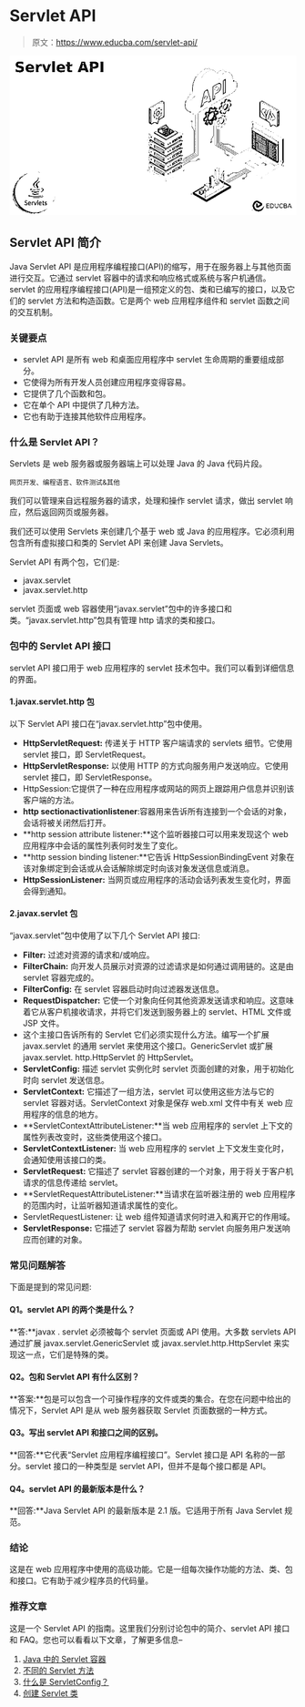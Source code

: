 # Servlet API

> 原文：<https://www.educba.com/servlet-api/>

![Servlet API](img/2a3d864c88c26a548046a81421b91510.png)



## Servlet API 简介

Java Servlet API 是应用程序编程接口(API)的缩写，用于在服务器上与其他页面进行交互。它通过 servlet 容器中的请求和响应格式或系统与客户机通信。servlet 的应用程序编程接口(API)是一组预定义的包、类和已编写的接口，以及它们的 servlet 方法和构造函数。它是两个 web 应用程序组件和 servlet 函数之间的交互机制。

### 关键要点

*   servlet API 是所有 web 和桌面应用程序中 servlet 生命周期的重要组成部分。
*   它使得为所有开发人员创建应用程序变得容易。
*   它提供了几个函数和包。
*   它在单个 API 中提供了几种方法。
*   它也有助于连接其他软件应用程序。

### 什么是 Servlet API？

Servlets 是 web 服务器或服务器端上可以处理 Java 的 Java 代码片段。

<small>网页开发、编程语言、软件测试&其他</small>

我们可以管理来自远程服务器的请求，处理和操作 servlet 请求，做出 servlet 响应，然后返回网页或服务器。

我们还可以使用 Servlets 来创建几个基于 web 或 Java 的应用程序。它必须利用包含所有虚拟接口和类的 Servlet API 来创建 Java Servlets。

Servlet API 有两个包，它们是:

*   javax.servlet
*   javax.servlet.http

servlet 页面或 web 容器使用“javax.servlet”包中的许多接口和类。“javax.servlet.http”包具有管理 http 请求的类和接口。

### 包中的 Servlet API 接口

servlet API 接口用于 web 应用程序的 servlet 技术包中。我们可以看到详细信息的界面。

#### 1.javax.servlet.http 包

以下 Servlet API 接口在“javax.servlet.http”包中使用。

*   **HttpServletRequest:** 传递关于 HTTP 客户端请求的 servlets 细节。它使用 servlet 接口，即 ServletRequest。
*   **HttpServletResponse:** 以使用 HTTP 的方式向服务用户发送响应。它使用 servlet 接口，即 ServletResponse。
*   HttpSession:它提供了一种在应用程序或网站的网页上跟踪用户信息并识别该客户端的方法。
*   **http sectionactivationlistener**:容器用来告诉所有连接到一个会话的对象，会话将被关闭然后打开。
*   **http session attribute listener:**这个监听器接口可以用来发现这个 web 应用程序中会话的属性列表何时发生了变化。
*   **http session binding listener:**它告诉 HttpSessionBindingEvent 对象在该对象绑定到会话或从会话解除绑定时向该对象发送信息或消息。
*   **HttpSessionListener:** 当网页或应用程序的活动会话列表发生变化时，界面会得到通知。

#### 2.javax.servlet 包

“javax.servlet”包中使用了以下几个 Servlet API 接口:

*   **Filter:** 过滤对资源的请求和/或响应。
*   **FilterChain:** 向开发人员展示对资源的过滤请求是如何通过调用链的。这是由 servlet 容器完成的。
*   **FilterConfig:** 在 servlet 容器启动时向过滤器发送信息。
*   **RequestDispatcher:** 它使一个对象向任何其他资源发送请求和响应。这意味着它从客户机接收请求，并将它们发送到服务器上的 servlet、HTML 文件或 JSP 文件。
*   这个主接口告诉所有的 Servlet 它们必须实现什么方法。编写一个扩展 javax.servlet 的通用 servlet 来使用这个接口。GenericServlet 或扩展 javax.servlet. http.HttpServlet 的 HttpServlet。
*   **ServletConfig:** 描述 servlet 实例化时 servlet 页面创建的对象，用于初始化时向 servlet 发送信息。
*   **ServletContext:** 它描述了一组方法，servlet 可以使用这些方法与它的 servlet 容器对话。ServletContext 对象是保存 web.xml 文件中有关 web 应用程序的信息的地方。
*   **ServletContextAttributeListener:**当 web 应用程序的 servlet 上下文的属性列表改变时，这些类使用这个接口。
*   **ServletContextListener:** 当 web 应用程序的 servlet 上下文发生变化时，会通知使用该接口的类。
*   **ServletRequest:** 它描述了 servlet 容器创建的一个对象，用于将关于客户机请求的信息传递给 servlet。
*   **ServletRequestAttributeListener:**当请求在监听器注册的 web 应用程序的范围内时，让监听器知道请求属性的变化。
*   ServletRequestListener: 让 web 组件知道请求何时进入和离开它的作用域。
*   **ServletResponse:** 它描述了 servlet 容器为帮助 servlet 向服务用户发送响应而创建的对象。

### 常见问题解答

下面是提到的常见问题:

#### Q1。servlet API 的两个类是什么？

**答:**javax . servlet 必须被每个 servlet 页面或 API 使用。大多数 servlets API 通过扩展 javax.servlet.GenericServlet 或 javax.servlet.http.HttpServlet 来实现这一点，它们是特殊的类。

#### Q2。包和 Servlet API 有什么区别？

**答案:**包是可以包含一个可操作程序的文件或类的集合。在您在问题中给出的情况下，Servlet API 是从 web 服务器获取 Servlet 页面数据的一种方式。

#### Q3。写出 servlet API 和接口之间的区别。

**回答:**它代表“Servlet 应用程序编程接口”。Servlet 接口是 API 名称的一部分。servlet 接口的一种类型是 servlet API，但并不是每个接口都是 API。

#### Q4。servlet API 的最新版本是什么？

**回答:**Java Servlet API 的最新版本是 2.1 版。它适用于所有 Java Servlet 规范。

### 结论

这是在 web 应用程序中使用的高级功能。它是一组每次操作功能的方法、类、包和接口。它有助于减少程序员的代码量。

### 推荐文章

这是一个 Servlet API 的指南。这里我们分别讨论包中的简介、servlet API 接口和 FAQ。您也可以看看以下文章，了解更多信息–

1.  [Java 中的 Servlet 容器](https://www.educba.com/servlet-container-in-java/)
2.  [不同的 Servlet 方法](https://www.educba.com/servlet-methods/)
3.  [什么是 ServletConfig？](https://www.educba.com/servletconfig/)
4.  [创建 Servlet 类](https://www.educba.com/servlet-class/)





